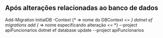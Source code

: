 ## Após alterações relacionadas ao banco de dados

Add-Migration InitialDB -Context {* => nome do DBContext <= *}
dotnet ef migrations add {* => nome especificando alteração <= *} --project apiFuncionarios
dotnet ef database update --project apiFuncionarios
